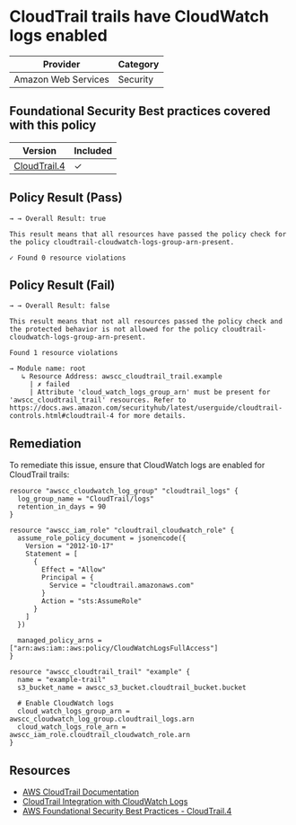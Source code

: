# CloudTrail trails have CloudWatch logs enabled

| Provider            | Category |
|---------------------|----------|
| Amazon Web Services | Security |

## Foundational Security Best practices covered with this policy

| Version | Included |
|---------|----------|
| [CloudTrail.4](https://docs.aws.amazon.com/securityhub/latest/userguide/cloudtrail-controls.html#cloudtrail-4)   | &check;  |

## Policy Result (Pass)
```
→ → Overall Result: true

This result means that all resources have passed the policy check for the policy cloudtrail-cloudwatch-logs-group-arn-present.

✓ Found 0 resource violations
```

## Policy Result (Fail)
```
→ → Overall Result: false

This result means that not all resources passed the policy check and the protected behavior is not allowed for the policy cloudtrail-cloudwatch-logs-group-arn-present.

Found 1 resource violations

→ Module name: root
   ↳ Resource Address: awscc_cloudtrail_trail.example
     | ✗ failed
     | Attribute 'cloud_watch_logs_group_arn' must be present for 'awscc_cloudtrail_trail' resources. Refer to https://docs.aws.amazon.com/securityhub/latest/userguide/cloudtrail-controls.html#cloudtrail-4 for more details.
```

## Remediation
To remediate this issue, ensure that CloudWatch logs are enabled for CloudTrail trails:

```hcl
resource "awscc_cloudwatch_log_group" "cloudtrail_logs" {
  log_group_name = "CloudTrail/logs"
  retention_in_days = 90
}

resource "awscc_iam_role" "cloudtrail_cloudwatch_role" {
  assume_role_policy_document = jsonencode({
    Version = "2012-10-17"
    Statement = [
      {
        Effect = "Allow"
        Principal = {
          Service = "cloudtrail.amazonaws.com"
        }
        Action = "sts:AssumeRole"
      }
    ]
  })
  
  managed_policy_arns = ["arn:aws:iam::aws:policy/CloudWatchLogsFullAccess"]
}

resource "awscc_cloudtrail_trail" "example" {
  name = "example-trail"
  s3_bucket_name = awscc_s3_bucket.cloudtrail_bucket.bucket
  
  # Enable CloudWatch logs
  cloud_watch_logs_group_arn = awscc_cloudwatch_log_group.cloudtrail_logs.arn
  cloud_watch_logs_role_arn = awscc_iam_role.cloudtrail_cloudwatch_role.arn
}
```

## Resources
- [AWS CloudTrail Documentation](https://docs.aws.amazon.com/awscloudtrail/latest/userguide/cloudtrail-user-guide.html)
- [CloudTrail Integration with CloudWatch Logs](https://docs.aws.amazon.com/awscloudtrail/latest/userguide/send-cloudtrail-events-to-cloudwatch-logs.html)
- [AWS Foundational Security Best Practices - CloudTrail.4](https://docs.aws.amazon.com/securityhub/latest/userguide/cloudtrail-controls.html#cloudtrail-4)
